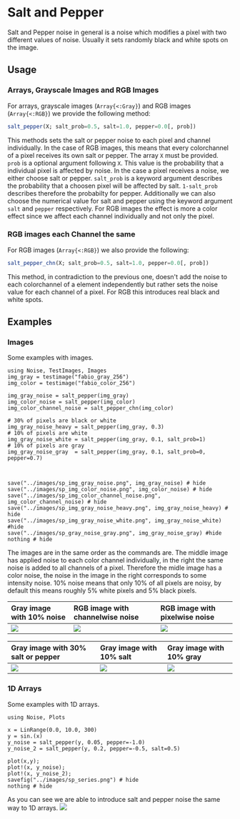 # Salt and Pepper 
Salt and Pepper noise in general is a noise which modifies a pixel with two different values of noise.
Usually it sets randomly black and white spots on the image.

## Usage

### Arrays, Grayscale Images and RGB Images
For arrays, grayscale images (`Array{<:Gray}`) and RGB images (`Array{<:RGB}`) we provide the following method:
```julia
salt_pepper(X; salt_prob=0.5, salt=1.0, pepper=0.0[, prob])
```
This methods sets the salt or pepper noise to each pixel and channel individually.
In the case of RGB images, this means that every colorchannel of a pixel receives its own salt or pepper.
The array `X` must be provided.
`prob` is a optional argument following `X`. This value is the probability that a individual pixel is affected by noise.
In the case a pixel receives a noise, we either choose salt or pepper. `salt_prob` is a keyword argument describes 
the probability that a choosen pixel will be affected by salt. `1-salt_prob` describes therefore the probabilty for pepper.
Additionally we can also choose the numerical value for salt and pepper using the keyword argument `salt` and `pepper` respectively. 
For RGB images the effect is more a color effect since we affect each channel individually and not only the pixel.


### RGB images each Channel the same  
For RGB images (`Array{<:RGB}`) we also provide the following:
```julia
salt_pepper_chn(X; salt_prob=0.5, salt=1.0, pepper=0.0[, prob])
```
This method, in contradiction to the previous one, doesn't add the noise to each colorchannel of a element independently but rather 
sets the noise value for each channel of a pixel. 
For RGB this introduces real black and white spots. 


## Examples
	

### Images

Some examples with images.
```@example; output=False
using Noise, TestImages, Images
img_gray = testimage("fabio_gray_256")
img_color = testimage("fabio_color_256")

img_gray_noise = salt_pepper(img_gray)
img_color_noise = salt_pepper(img_color)
img_color_channel_noise = salt_pepper_chn(img_color)

# 30% of pixels are black or white
img_gray_noise_heavy = salt_pepper(img_gray, 0.3)
# 10% of pixels are white
img_gray_noise_white = salt_pepper(img_gray, 0.1, salt_prob=1)
# 10% of pixels are gray
img_gray_noise_gray  = salt_pepper(img_gray, 0.1, salt_prob=0, pepper=0.7)



save("../images/sp_img_gray_noise.png", img_gray_noise) # hide
save("../images/sp_img_color_noise.png", img_color_noise) # hide
save("../images/sp_img_color_channel_noise.png", img_color_channel_noise) # hide
save("../images/sp_img_gray_noise_heavy.png", img_gray_noise_heavy) # hide
save("../images/sp_img_gray_noise_white.png", img_gray_noise_white) #hide
save("../images/sp_gray_noise_gray.png", img_gray_noise_gray) #hide
nothing # hide
```

The images are in the same order as the commands are.
The middle image has applied noise to each color channel individually, in the right the same noise is added to all channels of a pixel.
Therefore the midle image has a color noise, the noise in the image in the right corresponds to some intensity noise.
10% noise means that only 10% of all pixels are noisy, by default this means roughly  5% white pixels and 5% black pixels.

Gray image with 10% noise| RGB image with channelwise noise| RGB image with pixelwise noise 
|:---------------------------------------------- |:----------------------------------------------- |:------------------------------------------------------- |
| ![](../images/sp_img_gray_noise.png) | ![](../images/sp_img_color_noise.png) | ![](../images/sp_img_color_channel_noise.png) |


|Gray image with 30% salt or pepper                    | Gray image with 10% salt                            | Gray image with 10% gray                       | 
|:---------------------------------------------------- |:--------------------------------------------------- |:---------------------------------------------- |
| ![](../images/sp_img_gray_noise_heavy.png)  | ![](../images/sp_img_gray_noise_white.png) | ![](../images/sp_gray_noise_gray.png) |


### 1D Arrays 
Some examples with 1D arrays. 

```@example
using Noise, Plots

x = LinRange(0.0, 10.0, 300)
y = sin.(x)
y_noise = salt_pepper(y, 0.05, pepper=-1.0)
y_noise_2 = salt_pepper(y, 0.2, pepper=-0.5, salt=0.5)

plot(x,y);
plot!(x, y_noise);
plot!(x, y_noise_2);
savefig("../images/sp_series.png") # hide
nothing # hide
```
As you can see we are able to introduce salt and pepper noise the same way to 1D arrays.
![](../images/sp_series.png)
